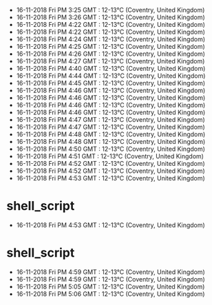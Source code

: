 * 16-11-2018 Fri PM  3:25 GMT   : 12-13°C (Coventry, United Kingdom)
* 16-11-2018 Fri PM  3:26 GMT   : 12-13°C (Coventry, United Kingdom)
* 16-11-2018 Fri PM  4:22 GMT   : 12-13°C (Coventry, United Kingdom)
* 16-11-2018 Fri PM  4:22 GMT   : 12-13°C (Coventry, United Kingdom)
* 16-11-2018 Fri PM  4:24 GMT   : 12-13°C (Coventry, United Kingdom)
* 16-11-2018 Fri PM  4:25 GMT   : 12-13°C (Coventry, United Kingdom)
* 16-11-2018 Fri PM  4:26 GMT   : 12-13°C (Coventry, United Kingdom)
* 16-11-2018 Fri PM  4:27 GMT   : 12-13°C (Coventry, United Kingdom)
* 16-11-2018 Fri PM  4:40 GMT   : 12-13°C (Coventry, United Kingdom)
* 16-11-2018 Fri PM  4:44 GMT   : 12-13°C (Coventry, United Kingdom)
* 16-11-2018 Fri PM  4:45 GMT   : 12-13°C (Coventry, United Kingdom)
* 16-11-2018 Fri PM  4:46 GMT   : 12-13°C (Coventry, United Kingdom)
* 16-11-2018 Fri PM  4:46 GMT   : 12-13°C (Coventry, United Kingdom)
* 16-11-2018 Fri PM  4:46 GMT   : 12-13°C (Coventry, United Kingdom)
* 16-11-2018 Fri PM  4:46 GMT   : 12-13°C (Coventry, United Kingdom)
* 16-11-2018 Fri PM  4:47 GMT   : 12-13°C (Coventry, United Kingdom)
* 16-11-2018 Fri PM  4:47 GMT   : 12-13°C (Coventry, United Kingdom)
* 16-11-2018 Fri PM  4:48 GMT   : 12-13°C (Coventry, United Kingdom)
* 16-11-2018 Fri PM  4:48 GMT   : 12-13°C (Coventry, United Kingdom)
* 16-11-2018 Fri PM  4:50 GMT   : 12-13°C (Coventry, United Kingdom)
* 16-11-2018 Fri PM  4:51 GMT   : 12-13°C (Coventry, United Kingdom)
* 16-11-2018 Fri PM  4:52 GMT   : 12-13°C (Coventry, United Kingdom)
* 16-11-2018 Fri PM  4:52 GMT   : 12-13°C (Coventry, United Kingdom)
* 16-11-2018 Fri PM  4:53 GMT   : 12-13°C (Coventry, United Kingdom)
# shell_script
* 16-11-2018 Fri PM  4:53 GMT   : 12-13°C (Coventry, United Kingdom)
# shell_script
* 16-11-2018 Fri PM  4:59 GMT   : 12-13°C (Coventry, United Kingdom)
* 16-11-2018 Fri PM  4:59 GMT   : 12-13°C (Coventry, United Kingdom)
* 16-11-2018 Fri PM  5:05 GMT   : 12-13°C (Coventry, United Kingdom)
* 16-11-2018 Fri PM  5:06 GMT   : 12-13°C (Coventry, United Kingdom)
